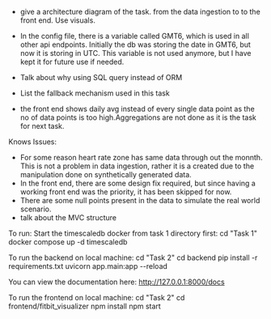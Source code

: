 - give a architecture diagram of the task. from the data ingestion to to the front end. Use visuals.




- In the config file, there is a variable called GMT6, which is used in all other api endpoints. Initially the db was storing the date in GMT6, but now it is storing in UTC. This variable is not used anymore, but I have kept it for future use if needed.
- Talk about why using  SQL query instead of ORM
- List the fallback mechanism used in this task

- the front end shows daily avg instead of every single data point as the no of data points is too high.Aggregations are not done as it is the task for next task.

Knows Issues:
- For some reason heart rate zone has same data through out the monnth. This is not a problem in data ingestion, rather it is a created due to the manipulation done on synthetically generated data. 
- In the front end, there are some design fix required, but since having a working front end was the priority, it has been skipped for now.
- There are some null points present in the data to simulate the real world scenario.
- talk about the MVC structure

To run:
Start the timescaledb docker from task 1 directory first:
cd "Task 1"
docker compose up -d timescaledb

To run the backend on local machine:
cd "Task 2"
cd backend
pip install -r requirements.txt
uvicorn app.main:app --reload

You can view the documentation here:
http://127.0.0.1:8000/docs

To run the frontend on local machine:
cd "Task 2"
cd frontend/fitbit_visualizer
npm install
npm start